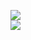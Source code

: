 [![](https://img.shields.io/badge/Made%20With-Github%20Spray-lightgrey.svg?style=for-the-badge&logo=github)](https://github.com/Annihil/github-spray#5449)  
[![](https://i.imgur.com/2DrTn0Z.gif)](https://github.com/Annihil/github-spray)